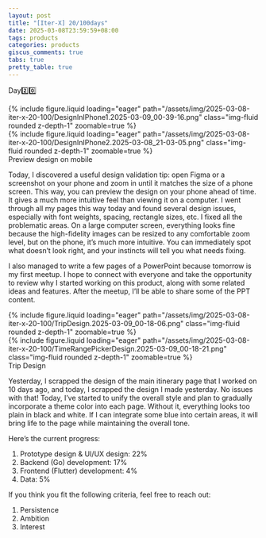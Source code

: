 ```yaml
---
layout: post
title: "[Iter-X] 20/100days"
date: 2025-03-08T23:59:59+08:00
tags: products
categories: products
giscus_comments: true
tabs: true
pretty_table: true
---
```


Day2️⃣0️⃣

<div class="row mt-3">
    <div class="col-sm mt-0 mb-0">
        {% include figure.liquid loading="eager" path="/assets/img/2025-03-08-iter-x-20-100/DesignInIPhone1.2025-03-09_00-39-16.png" class="img-fluid rounded z-depth-1" zoomable=true %}
    </div>
    <div class="col-sm mt-0 mb-0">
        {% include figure.liquid loading="eager" path="/assets/img/2025-03-08-iter-x-20-100/DesignInIPhone2.2025-03-08_21-03-05.png" class="img-fluid rounded z-depth-1" zoomable=true %}
    </div>
</div>
<div class="caption mt-0">
    Preview design on mobile
</div>

Today, I discovered a useful design validation tip: open Figma or a screenshot on your phone and zoom in until it matches the size of a phone screen. This way, you can preview the design on your phone ahead of time. It gives a much more intuitive feel than viewing it on a computer. I went through all my pages this way today and found several design issues, especially with font weights, spacing, rectangle sizes, etc. I fixed all the problematic areas. On a large computer screen, everything looks fine because the high-fidelity images can be resized to any comfortable zoom level, but on the phone, it’s much more intuitive. You can immediately spot what doesn’t look right, and your instincts will tell you what needs fixing.

I also managed to write a few pages of a PowerPoint because tomorrow is my first meetup. I hope to connect with everyone and take the opportunity to review why I started working on this product, along with some related ideas and features. After the meetup, I’ll be able to share some of the PPT content.

<div class="row mt-3">
    <div class="col-sm mt-0 mb-0">
        {% include figure.liquid loading="eager" path="/assets/img/2025-03-08-iter-x-20-100/TripDesign.2025-03-09_00-18-06.png" class="img-fluid rounded z-depth-1" zoomable=true %}
    </div>
    <div class="col-sm mt-0 mb-0">
        {% include figure.liquid loading="eager" path="/assets/img/2025-03-08-iter-x-20-100/TimeRangePickerDesign.2025-03-09_00-18-21.png" class="img-fluid rounded z-depth-1" zoomable=true %}
    </div>
</div>
<div class="caption mt-0">
    Trip Design
</div>

Yesterday, I scrapped the design of the main itinerary page that I worked on 10 days ago, and today, I scrapped the design I made yesterday. No issues with that! Today, I’ve started to unify the overall style and plan to gradually incorporate a theme color into each page. Without it, everything looks too plain in black and white. If I can integrate some blue into certain areas, it will bring life to the page while maintaining the overall tone.

Here’s the current progress:

1. Prototype design & UI/UX design: 22%
2. Backend (Go) development: 17%
3. Frontend (Flutter) development: 4%
4. Data: 5%

If you think you fit the following criteria, feel free to reach out:

1. Persistence
2. Ambition
3. Interest
